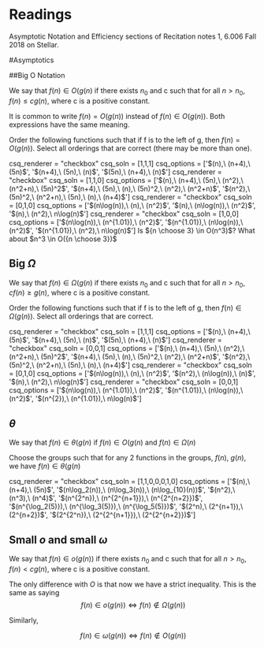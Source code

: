 # Readings
Asymptotic Notation and Efficiency sections of Recitation notes 1, 6.006 Fall 2018 on Stellar.


#Asymptotics

##Big O Notation

We say that $f(n) \in O(g(n)$ if there exists $n_0$ and c such that for all $n>n_0$, $f(n) \le cg(n)$, where c is a positive constant.

It is common to write $f(n) = O(g(n))$ instead of $f(n) \in O(g(n))$. Both expressions have the same meaning.

Order the following functions such that if f is to the left of g, then $f(n) = O(g(n))$. Select all orderings that are correct (there may be more than one).

<question multiplechoice>
csq_renderer = "checkbox"
csq_soln = [1,1,1]
csq_options =  ['$(n),\ (n+4),\ (5n)$',
 '$(n+4),\ (5n),\ (n)$',
 '$(5n),\ (n+4),\ (n)$']
</question>

<question multiplechoice>
csq_renderer = "checkbox"
csq_soln = [1,1,0]
csq_options =  ['$(n),\ (n+4),\ (5n),\ (n^2),\ (n^2+n),\ (5n)^2$',
 '$(n+4),\ (5n),\ (n),\ (5n)^2,\ (n^2),\ (n^2+n)$',
 '$(n^2),\ (5n)^2,\ (n^2+n),\ (5n),\ (n),\ (n+4)$']
</question>


<question multiplechoice>
csq_renderer = "checkbox"
csq_soln = [0,1,0]
csq_options =  ['$(n\log(n)),\ (n),\ (n^2)$',
 '$(n),\ (n\log(n)),\ (n^2)$',
 '$(n),\ (n^2),\ n\log(n)$']
</question>

<question multiplechoice>
csq_renderer = "checkbox"
csq_soln = [1,0,0]
csq_options =  ['$(n\log(n)),\ (n^{1.01}),\ (n^2)$',
 '$(n^{1.01}),\ (n\log(n)),\ (n^2)$',
 '$(n^{1.01}),\ (n^2),\ n\log(n)$']
</question>

<checkyourself>
Is ${n \choose 3} \in O(n^3)$? What about  $n^3 \in O({n \choose 3})$

</checkyourself>

## Big $\Omega$

We say that $f(n) \in \Omega(g(n)$ if there exists $n_0$ and c such that for all $n>n_0$, $cf(n) \ge g(n)$, where c is a positive constant.

Order the following functions such that if f is to the left of g, then $f(n) \in \Omega(g(n))$. Select all orderings that are correct.

<question multiplechoice>
csq_renderer = "checkbox"
csq_soln = [1,1,1]
csq_options =  ['$(n),\ (n+4),\ (5n)$',
 '$(n+4),\ (5n),\ (n)$',
 '$(5n),\ (n+4),\ (n)$']
</question>

<question multiplechoice>
csq_renderer = "checkbox"
csq_soln = [0,0,1]
csq_options =  ['$(n),\ (n+4),\ (5n),\ (n^2),\ (n^2+n),\ (5n)^2$',
 '$(n+4),\ (5n),\ (n),\ (5n)^2,\ (n^2),\ (n^2+n)$',
 '$(n^2),\ (5n)^2,\ (n^2+n),\ (5n),\ (n),\ (n+4)$']
</question>


<question multiplechoice>
csq_renderer = "checkbox"
csq_soln = [0,1,0]
csq_options =  ['$(n\log(n)),\ (n),\ (n^2)$',
 '$(n^2),\ (n\log(n)),\ (n)$',
 '$(n),\ (n^2),\ n\log(n)$']
</question>

<question multiplechoice>
csq_renderer = "checkbox"
csq_soln = [0,0,1]
csq_options =  ['$(n\log(n)),\ (n^{1.01}),\ (n^2)$',
 '$(n^{1.01}),\ (n\log(n)),\ (n^2)$',
 '$(n^{2}),\ (n^{1.01}),\ n\log(n)$']
</question>


## $\theta$

We say that $f(n) \in \theta(g(n)$ if $f(n) \in O(g(n)$ and $f(n) \in \Omega(n)$

Choose the groups such that for any 2 functions in the groups, $f(n)$, $g(n)$, we have $f(n) \in \theta(g(n)$

<question multiplechoice>
csq_renderer = "checkbox"
csq_soln = [1,1,0,0,0,1,0]
csq_options =  ['$(n),\ (n+4),\ (5n)$',
 '$(n\log_2(n)),\ (n\log_3(n)),\ (n\log_{10}(n))$',
 '$(n^2),\ (n^3),\ (n^4)$',
'$(n^{2^n}),\ (n^{2^{n+1}}),\ (n^{2^{n+2}})$',
'$(n^{\log_2(5)}),\ (n^{\log_3(5)}),\ (n^{\log_5(5)})$',
'$(2^n),\ (2^{n+1}),\ (2^{n+2})$',
'$(2^{2^n}),\ (2^{2^{n+1}}),\ (2^{2^{n+2}})$']
</question>


## Small $o$ and small $\omega$

We say that $f(n) \in o(g(n))$ if there exists $n_0$ and c such that for all $n>n_0$, $f(n) < cg(n)$, where c is a positive constant.

The only difference with $O$ is that now we have a strict inequality. This is the same as saying $$f(n) \in o(g(n)) \iff  f(n) \not \in \Omega(g(n))$$


Similarly,

$$f(n) \in \omega(g(n)) \iff  f(n) \not \in O(g(n))$$